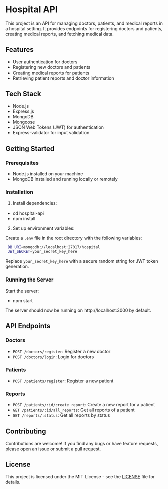 # Hospital API

This project is an API for managing doctors, patients, and medical reports in a hospital setting. It provides endpoints for registering doctors and patients, creating medical reports, and fetching medical data.

## Features

- User authentication for doctors
- Registering new doctors and patients
- Creating medical reports for patients
- Retrieving patient reports and doctor information

## Tech Stack

- Node.js
- Express.js
- MongoDB
- Mongoose
- JSON Web Tokens (JWT) for authentication
- Express-validator for input validation

## Getting Started

### Prerequisites

- Node.js installed on your machine
- MongoDB installed and running locally or remotely

### Installation


1. Install dependencies:

- cd hospital-api
- npm install

2. Set up environment variables:

Create a `.env` file in the root directory with the following variables:
```bash 
 DB_URI=mongodb://localhost:27017/hospital
 JWT_SECRET=your_secret_key_here
```

Replace `your_secret_key_here` with a secure random string for JWT token generation.

### Running the Server

Start the server:

- npm start

The server should now be running on http://localhost:3000 by default.

## API Endpoints

### Doctors

- `POST /doctors/register`: Register a new doctor
- `POST /doctors/login`: Login for doctors

### Patients

- `POST /patients/register`: Register a new patient

### Reports

- `POST /patients/:id/create_report`: Create a new report for a patient
- `GET /patients/:id/all_reports`: Get all reports of a patient
- `GET /reports/:status`: Get all reports by status

## Contributing

Contributions are welcome! If you find any bugs or have feature requests, please open an issue or submit a pull request.

## License

This project is licensed under the MIT License - see the [LICENSE](LICENSE) file for details.
